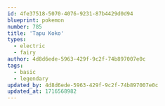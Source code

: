 ```yaml
---
id: 4fe37518-5070-4076-9231-87b4429d0d94
blueprint: pokemon
number: 785
title: 'Tapu Koko'
types:
  - electric
  - fairy
author: 4d8d6ede-5963-429f-9c2f-74b897007e0c
tags:
  - basic
  - legendary
updated_by: 4d8d6ede-5963-429f-9c2f-74b897007e0c
updated_at: 1716568982
---
```

